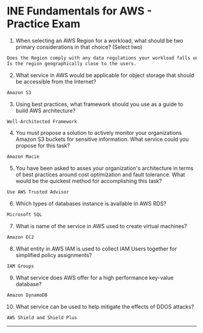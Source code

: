 # INE Fundamentals for AWS - Practice Exam

1. When selecting an AWS Region for a workload, what should be two primary considerations in that choice? (Select two)

```txt
Does the Region comply with any data regulations your workload falls under.
Is the region geographically close to the users.
```

2. What service in AWS would be applicable for object storage that should be accessible from the Internet?

```txt
Amazon S3
```

3. Using best practices, what framework should you use as a guide to build AWS architecture?

```txt
Well-Architected Framework
```

4. You must propose a solution to actively monitor your organizations Amazon S3 buckets for sensitive information. What service could you propose for this task?

```txt
Amazon Macie
```

5. You have been asked to asses your organization's architecture in terms of best practices around cost optimization and fault tolerance. What would be the quickest method for accomplishing this task?

```txt
Use AWS Trusted Advisor
```

6. Which types of databases instance is available in AWS RDS?

```txt
Microsoft SQL
```

7. What is name of the service in AWS used to create virtual machines?

```txt
Amazon EC2
```

8. What entity in AWS IAM is used to collect IAM Users together for simplified policy assignments?

```txt
IAM Groups
```

9. What service does AWS offer for a high performance key-value database?

```txt
Amazon DynamoDB
```

10. What service can be used to help mitigate the effects of DDOS attacks?

```txt
AWS Shield and Shield Plus
```

***
